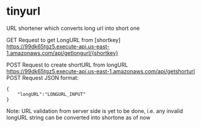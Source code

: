 # tinyurl
URL shortener which converts long url into short one

GET Request to get LongURL from [shortkey] <br>
 https://99dk65tgz5.execute-api.us-east-1.amazonaws.com/api/getlongurl/{shortkey} <br>
 
POST Request to create shortURL from longURL <br>
 https://99dk65tgz5.execute-api.us-east-1.amazonaws.com/api/getshorturl <br>
 POST Request JSON format:
```
{
    "longURL":"LONGURL_INPUT"
} 
```

Note: URL validation from server side is yet to be done, i.e. any invalid longURL string can be converted into shortone as of now 
